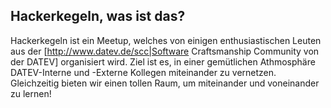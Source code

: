 ## Hackerkegeln, was ist das?

Hackerkegeln ist ein Meetup, welches von einigen enthusiastischen Leuten aus der [http://www.datev.de/scc|Software Craftsmanship Community von der DATEV] organisiert wird. Ziel ist es, in einer gemütlichen Athmosphäre DATEV-Interne und -Externe Kollegen miteinander zu vernetzen. Gleichzeitig bieten wir einen tollen Raum, um miteinander und voneinander zu lernen!

